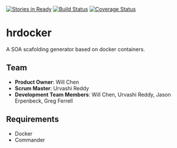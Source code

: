 [![Stories in Ready](https://badge.waffle.io/hrdocker/hrdocker.png?label=ready&title=Ready)](https://waffle.io/hrdocker/hrdocker)
[![Build Status](https://drone.io/github.com/hrdocker/hrdocker/status.png)](https://drone.io/github.com/hrdocker/hrdocker/latest)
[![Coverage Status](https://coveralls.io/repos/hrdocker/hrdocker/badge.png)](https://coveralls.io/r/hrdocker/hrdocker)

hrdocker
========
A SOA scafolding generator based on docker containers. 

## Team

  - __Product Owner__: Will Chen
  - __Scrum Master__: Urvashi Reddy
  - __Development Team Members__: Will Chen, Urvashi Reddy, Jason Erpenbeck, Greg Ferrell

## Requirements

- Docker
- Commander